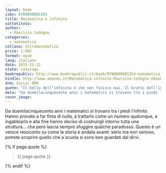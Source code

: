 ```yaml
---
layout: book
isbn: 9788898001354
title: Matematica e infinito
sottotitolo:
author: 
  - Maurizio Codogno 
categories:
  - matematica
collana: altramatematica
price: 1.99€
format: epub
lang: italiano
date: 2013-12-12
state: catalogo
bookrepublic: http://www.bookrepublic.it/book/9788898001354-matematica-e-infinito/
kindle: http://www.amazon.it/Matematica-infinito-Maurizio-Codogno-ebook/dp/B00H9HF70A/
drm: Social DRM
quote: "Il bello dell’infinito è che non finisce mai. Il brutto dell’infinito è che non finisce mai."
meta: "Da duemilacinquecento anni i matematici si trovano tra i piedi l’infinito. Questo è un veloce resoconto, serio ma non serioso, per scoprire quello che a scuola si sono ben guardati dal dirvi."
cover_image:
---
```

Da duemilacinquecento anni i matematici si trovano tra i piedi l’infinito. Hanno provato a far finta di nulla, a trattarlo come un numero qualunque, a ingabbiarlo e alla fine hanno deciso di costruirgli intorno tutta una struttura… che però lascia sempre sfuggire qualche paradosso. Questo è un veloce resoconto su come la storia è andata avanti: serio ma non serioso, potrete scoprire quello che a scuola si sono ben guardati dal dirvi.

{% if page.quote %}
<blockquote>
    {{ page.quote }}
</blockquote>
{% endif %}